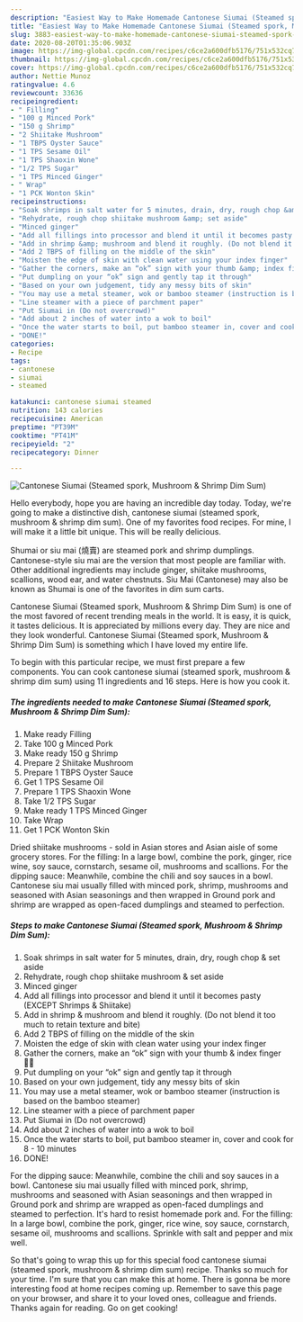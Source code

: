 ```yaml
---
description: "Easiest Way to Make Homemade Cantonese Siumai (Steamed spork, Mushroom &amp;amp; Shrimp Dim Sum)"
title: "Easiest Way to Make Homemade Cantonese Siumai (Steamed spork, Mushroom &amp;amp; Shrimp Dim Sum)"
slug: 3883-easiest-way-to-make-homemade-cantonese-siumai-steamed-spork-mushroom-and-amp-shrimp-dim-sum
date: 2020-08-20T01:35:06.903Z
image: https://img-global.cpcdn.com/recipes/c6ce2a600dfb5176/751x532cq70/cantonese-siumai-steamed-spork-mushroom-shrimp-dim-sum-recipe-main-photo.jpg
thumbnail: https://img-global.cpcdn.com/recipes/c6ce2a600dfb5176/751x532cq70/cantonese-siumai-steamed-spork-mushroom-shrimp-dim-sum-recipe-main-photo.jpg
cover: https://img-global.cpcdn.com/recipes/c6ce2a600dfb5176/751x532cq70/cantonese-siumai-steamed-spork-mushroom-shrimp-dim-sum-recipe-main-photo.jpg
author: Nettie Munoz
ratingvalue: 4.6
reviewcount: 33636
recipeingredient:
- " Filling"
- "100 g Minced Pork"
- "150 g Shrimp"
- "2 Shiitake Mushroom"
- "1 TBPS Oyster Sauce"
- "1 TPS Sesame Oil"
- "1 TPS Shaoxin Wone"
- "1/2 TPS Sugar"
- "1 TPS Minced Ginger"
- " Wrap"
- "1 PCK Wonton Skin"
recipeinstructions:
- "Soak shrimps in salt water for 5 minutes, drain, dry, rough chop &amp; set aside"
- "Rehydrate, rough chop shiitake mushroom &amp; set aside"
- "Minced ginger"
- "Add all fillings into processor and blend it until it becomes pasty (EXCEPT Shrimps &amp; Shiitake)"
- "Add in shrimp &amp; mushroom and blend it roughly. (Do not blend it too much to retain texture and bite)"
- "Add 2 TBPS of filling on the middle of the skin"
- "Moisten the edge of skin with clean water using your index finger"
- "Gather the corners, make an “ok” sign with your thumb &amp; index finger 👌🏽"
- "Put dumpling on your “ok” sign and gently tap it through"
- "Based on your own judgement, tidy any messy bits of skin"
- "You may use a metal steamer, wok or bamboo steamer (instruction is based on the bamboo steamer)"
- "Line steamer with a piece of parchment paper"
- "Put Siumai in (Do not overcrowd)"
- "Add about 2 inches of water into a wok to boil"
- "Once the water starts to boil, put bamboo steamer in, cover and cook for 8 - 10 minutes"
- "DONE!"
categories:
- Recipe
tags:
- cantonese
- siumai
- steamed

katakunci: cantonese siumai steamed 
nutrition: 143 calories
recipecuisine: American
preptime: "PT39M"
cooktime: "PT41M"
recipeyield: "2"
recipecategory: Dinner

---
```



![Cantonese Siumai (Steamed spork, Mushroom &amp; Shrimp Dim Sum)](https://img-global.cpcdn.com/recipes/c6ce2a600dfb5176/751x532cq70/cantonese-siumai-steamed-spork-mushroom-shrimp-dim-sum-recipe-main-photo.jpg)

Hello everybody, hope you are having an incredible day today. Today, we're going to make a distinctive dish, cantonese siumai (steamed spork, mushroom &amp; shrimp dim sum). One of my favorites food recipes. For mine, I will make it a little bit unique. This will be really delicious.

Shumai or siu mai (燒賣) are steamed pork and shrimp dumplings. Cantonese-style siu mai are the version that most people are familiar with. Other additional ingredients may include ginger, shiitake mushrooms, scallions, wood ear, and water chestnuts. Siu Mai (Cantonese) may also be known as Shumai is one of the favorites in dim sum carts.

Cantonese Siumai (Steamed spork, Mushroom &amp; Shrimp Dim Sum) is one of the most favored of recent trending meals in the world. It is easy, it is quick, it tastes delicious. It is appreciated by millions every day. They are nice and they look wonderful. Cantonese Siumai (Steamed spork, Mushroom &amp; Shrimp Dim Sum) is something which I have loved my entire life.


To begin with this particular recipe, we must first prepare a few components. You can cook cantonese siumai (steamed spork, mushroom &amp; shrimp dim sum) using 11 ingredients and 16 steps. Here is how you cook it.

<!--inarticleads1-->

##### The ingredients needed to make Cantonese Siumai (Steamed spork, Mushroom &amp; Shrimp Dim Sum):

1. Make ready  Filling
1. Take 100 g Minced Pork
1. Make ready 150 g Shrimp
1. Prepare 2 Shiitake Mushroom
1. Prepare 1 TBPS Oyster Sauce
1. Get 1 TPS Sesame Oil
1. Prepare 1 TPS Shaoxin Wone
1. Take 1/2 TPS Sugar
1. Make ready 1 TPS Minced Ginger
1. Take  Wrap
1. Get 1 PCK Wonton Skin


Dried shiitake mushrooms - sold in Asian stores and Asian aisle of some grocery stores. For the filling: In a large bowl, combine the pork, ginger, rice wine, soy sauce, cornstarch, sesame oil, mushrooms and scallions. For the dipping sauce: Meanwhile, combine the chili and soy sauces in a bowl. Cantonese siu mai usually filled with minced pork, shrimp, mushrooms and seasoned with Asian seasonings and then wrapped in Ground pork and shrimp are wrapped as open-faced dumplings and steamed to perfection. 

<!--inarticleads2-->

##### Steps to make Cantonese Siumai (Steamed spork, Mushroom &amp; Shrimp Dim Sum):

1. Soak shrimps in salt water for 5 minutes, drain, dry, rough chop &amp; set aside
1. Rehydrate, rough chop shiitake mushroom &amp; set aside
1. Minced ginger
1. Add all fillings into processor and blend it until it becomes pasty (EXCEPT Shrimps &amp; Shiitake)
1. Add in shrimp &amp; mushroom and blend it roughly. (Do not blend it too much to retain texture and bite)
1. Add 2 TBPS of filling on the middle of the skin
1. Moisten the edge of skin with clean water using your index finger
1. Gather the corners, make an “ok” sign with your thumb &amp; index finger 👌🏽
1. Put dumpling on your “ok” sign and gently tap it through
1. Based on your own judgement, tidy any messy bits of skin
1. You may use a metal steamer, wok or bamboo steamer (instruction is based on the bamboo steamer)
1. Line steamer with a piece of parchment paper
1. Put Siumai in (Do not overcrowd)
1. Add about 2 inches of water into a wok to boil
1. Once the water starts to boil, put bamboo steamer in, cover and cook for 8 - 10 minutes
1. DONE!


For the dipping sauce: Meanwhile, combine the chili and soy sauces in a bowl. Cantonese siu mai usually filled with minced pork, shrimp, mushrooms and seasoned with Asian seasonings and then wrapped in Ground pork and shrimp are wrapped as open-faced dumplings and steamed to perfection. It&#39;s hard to resist homemade pork and. For the filling: In a large bowl, combine the pork, ginger, rice wine, soy sauce, cornstarch, sesame oil, mushrooms and scallions. Sprinkle with salt and pepper and mix well. 

So that's going to wrap this up for this special food cantonese siumai (steamed spork, mushroom &amp; shrimp dim sum) recipe. Thanks so much for your time. I'm sure that you can make this at home. There is gonna be more interesting food at home recipes coming up. Remember to save this page on your browser, and share it to your loved ones, colleague and friends. Thanks again for reading. Go on get cooking!
